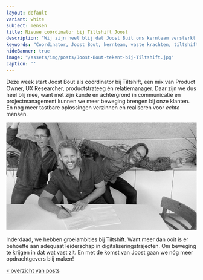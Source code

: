 ```yaml
---
layout: default
variant: white
subject: mensen
title: Nieuwe coördinator bij Tiltshift Joost
description: "Wij zijn heel blij dat Joost Buit ons kernteam versterkt als coördinator!"
keywords: "Coordinator, Joost Bout, kernteam, vaste krachten, tiltshift, vacature"
hideBanner: true
image: "/assets/img/posts/Joost-Bout-tekent-bij-Tiltshift.jpg"
caption: ''
---
```

Deze week start Joost Bout als coördinator bij Tiltshift, een mix van Product Owner, UX Researcher, productstrateeg én relatiemanager. Daar zijn we dus heel blij mee, want met zijn kunde en achtergrond in communicatie en projectmanagement kunnen we meer beweging brengen bij onze klanten. En nog meer tastbare oplossingen verzinnen en realiseren voor *echte* mensen. 

<div class="article-image">
    <img src="/assets/img/posts/Joost-Bout-tekent-bij-Tiltshift.jpg">
</div>

Inderdaad, we hebben groeiambities bij Tiltshift. Want meer dan ooit is er behoefte aan adequaat leiderschap in digitaliseringstrajecten. Om beweging te krijgen in dat wat vast zit. En met de komst van Joost gaan we nóg meer opdrachtgevers blij maken!

[« overzicht van posts](/posts/)
